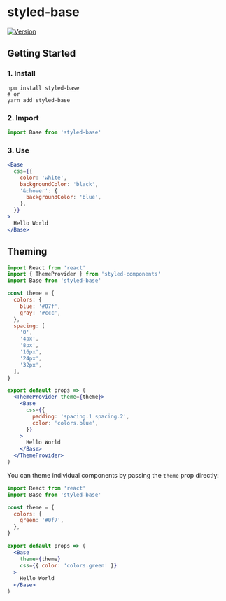 # styled-base

[![Version][version-badge]][npm]

[version-badge]: https://img.shields.io/npm/v/styled-base.svg?style=flat-square

[npm]: https://www.npmjs.com/package/styled-base

## Getting Started 

### 1. Install

```shell
npm install styled-base
# or
yarn add styled-base
```

### 2. Import

```js
import Base from 'styled-base'
```

### 3. Use

```jsx
<Base 
  css={{ 
    color: 'white',
    backgroundColor: 'black',
    '&:hover': {
      backgroundColor: 'blue',
    },
  }}
>
  Hello World
</Base>
```

## Theming

```jsx
import React from 'react'
import { ThemeProvider } from 'styled-components'
import Base from 'styled-base'

const theme = {
  colors: {
    blue: '#07f',
    gray: '#ccc',
  },
  spacing: [
    '0',
    '4px',
    '8px',
    '16px',
    '24px',
    '32px',
  ],
}

export default props => (
  <ThemeProvider theme={theme}>
    <Base 
      css={{ 
        padding: 'spacing.1 spacing.2',
        color: 'colors.blue',
      }}
    >
      Hello World
    </Base>
  </ThemeProvider>
)
```

You can theme individual components by passing the `theme` prop directly:

```jsx
import React from 'react'
import Base from 'styled-base'

const theme = {
  colors: {
    green: '#0f7',
  },
}

export default props => (
  <Base
    theme={theme}
    css={{ color: 'colors.green' }}
  >
    Hello World
  </Base>
)
```
